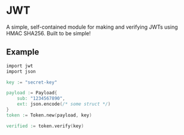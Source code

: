 # JWT
A simple, self-contained module for making and verifying JWTs using HMAC SHA256. Built to be simple!

## Example
```v
import jwt
import json

key := "secret-key"

payload := Payload{
    sub: "1234567890",
    ext: json.encode(/* some struct */)
}
token := Token.new(payload, key)

verified := token.verify(key)
```

